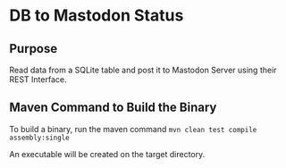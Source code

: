 # DB to Mastodon Status

## Purpose

Read data from a SQLite table and post it to Mastodon Server using their REST Interface.

 
## Maven Command to Build the Binary

To build a binary, run the maven command `mvn clean test compile assembly:single`

An executable will be created on the target directory.